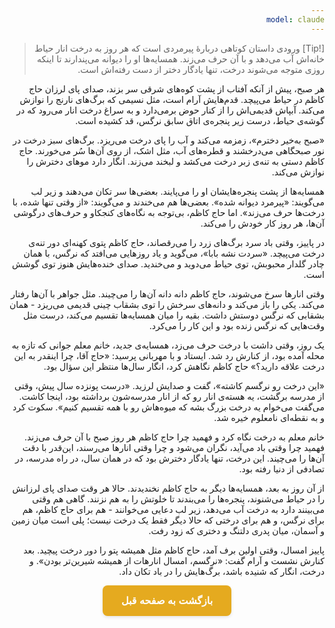```yaml
---
model: claude
---
```


> [!Tip] ورودی
> داستان کوتاهی دربارهٔ پیرمردی است که هر روز به درخت انار حیاط خانه‌اش آب می‌دهد و با آن حرف می‌زند. همسایه‌ها او را دیوانه می‌پندارند تا اینکه روزی متوجه می‌شوند درخت، تنها یادگار دختر از دست رفته‌اش است.

هر صبح، پیش از آنکه آفتاب از پشت کوه‌های شرقی سر بزند، صدای پای لرزان حاج کاظم در حیاط می‌پیچد. قدم‌هایش آرام است، مثل نسیمی که برگ‌های نارنج را نوازش می‌کند. آبپاش قدیمی‌اش را از کنار حوض برمی‌دارد و به سراغ درخت انار می‌رود که در گوشه‌ی حیاط، درست زیر پنجره‌ی اتاق سابق نرگس، قد کشیده است.

«صبح به‌خیر دخترم»، زمزمه می‌کند و آب را پای درخت می‌ریزد. برگ‌های سبز درخت در نور صبحگاهی می‌درخشند و قطره‌های آب، مثل اشک، از روی آن‌ها سُر می‌خورند. حاج کاظم دستی به تنه‌ی زبر درخت می‌کشد و لبخند می‌زند. انگار دارد موهای دخترش را نوازش می‌کند.

همسایه‌ها از پشت پنجره‌هایشان او را می‌پایند. بعضی‌ها سر تکان می‌دهند و زیر لب می‌گویند: «پیرمرد دیوانه شده». بعضی‌ها هم می‌خندند و می‌گویند: «از وقتی تنها شده، با درخت‌ها حرف می‌زند». اما حاج کاظم، بی‌توجه به نگاه‌های کنجکاو و حرف‌های درگوشی آن‌ها، هر روز کار خودش را می‌کند.

در پاییز، وقتی باد سرد برگ‌های زرد را می‌رقصاند، حاج کاظم پتوی کهنه‌ای دور تنه‌ی درخت می‌پیچد. «سردت نشه بابا»، می‌گوید و یاد روزهایی می‌افتد که نرگس، با همان چادر گلدار محبوبش، توی حیاط می‌دوید و می‌خندید. صدای خنده‌هایش هنوز توی گوشش است.

وقتی انارها سرخ می‌شوند، حاج کاظم دانه دانه آن‌ها را می‌چیند. مثل جواهر با آن‌ها رفتار می‌کند. یکی را باز می‌کند و دانه‌های سرخش را توی بشقاب چینی قدیمی می‌ریزد - همان بشقابی که نرگس دوستش داشت. بقیه را میان همسایه‌ها تقسیم می‌کند، درست مثل وقت‌هایی که نرگس زنده بود و این کار را می‌کرد.

یک روز، وقتی داشت با درخت حرف می‌زد، همسایه‌ی جدید، خانم معلم جوانی که تازه به محله آمده بود، از کنارش رد شد. ایستاد و با مهربانی پرسید: «حاج آقا، چرا اینقدر به این درخت علاقه دارید؟» حاج کاظم نگاهش کرد، انگار سال‌ها منتظر این سؤال بود.

«این درخت رو نرگسم کاشته»، گفت و صدایش لرزید. «درست پونزده سال پیش، وقتی از مدرسه برگشت، یه هسته‌ی انار رو که از انار مدرسه‌شون برداشته بود، اینجا کاشت. می‌گفت می‌خوام یه درخت بزرگ بشه که میوه‌هاش رو با همه تقسیم کنیم». سکوت کرد و به نقطه‌ای نامعلوم خیره شد.

خانم معلم به درخت نگاه کرد و فهمید چرا حاج کاظم هر روز صبح با آن حرف می‌زند. فهمید چرا وقتی باد می‌آید، نگران می‌شود و چرا وقتی انارها می‌رسند، این‌قدر با دقت آن‌ها را می‌چیند. این درخت، تنها یادگار دخترش بود که در همان سال، در راه مدرسه، در تصادفی از دنیا رفته بود.

از آن روز به بعد، همسایه‌ها دیگر به حاج کاظم نخندیدند. حالا هر وقت صدای پای لرزانش را در حیاط می‌شنوند، پنجره‌ها را می‌بندند تا خلوتش را به هم نزنند. گاهی هم وقتی می‌بینند دارد به درخت آب می‌دهد، زیر لب دعایی می‌خوانند - هم برای حاج کاظم، هم برای نرگس، و هم برای درختی که حالا دیگر فقط یک درخت نیست؛ پلی است میان زمین و آسمان، میان پدری دلتنگ و دختری که زود رفت.

پاییز امسال، وقتی اولین برف آمد، حاج کاظم مثل همیشه پتو را دور درخت پیچید. بعد کنارش نشست و آرام گفت: «نرگسم، امسال انارهات از همیشه شیرین‌تر بودن». و درخت، انگار که شنیده باشد، برگ‌هایش را در باد تکان داد.




<html dir="rtl" lang="fa"><head> <meta charset="UTF-8"> <style> .back-button { display: inline-block; padding: 15px 30px; background-color: rgb(229, 170, 31); color: white; text-decoration: none; border-radius: 8px; font-family: 'Vazirmatn', Tahoma, Geneva, Verdana, sans-serif; font-weight: bold; font-size: 16px; border: none; cursor: pointer; transition: background-color 0.3s ease; box-shadow: 0 2px 5px rgba(0,0,0,0.1); } .back-button:hover { background-color: rgb(205, 150, 25); box-shadow: 0 3px 8px rgba(0,0,0,0.2); } .button-container { display: flex; justify-content: center; align-items: center;} </style></head><body> <div class="button-container"> <button class="back-button" onclick="window.history.back()" aria-label="بازگشت به صفحه قبل"> بازگشت به صفحه قبل </button> </div></body></html>